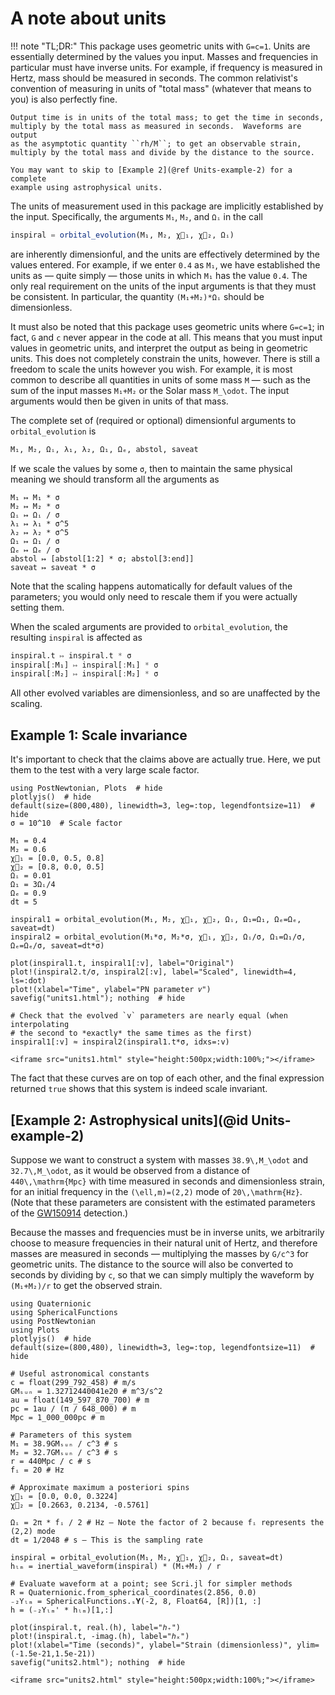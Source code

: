 # A note about units

!!! note "TL;DR:"
    This package uses geometric units with ``G=c=1``.  Units are essentially
    determined by the values you input.  Masses and frequencies in particular
    must have inverse units.  For example, if frequency is measured in Hertz,
    mass should be measured in seconds.  The common relativist's convention of
    measuring in units of "total mass" (whatever that means to you) is also
    perfectly fine.

    Output time is in units of the total mass; to get the time in seconds,
    multiply by the total mass as measured in seconds.  Waveforms are output
    as the asymptotic quantity ``rh/M``; to get an observable strain,
    multiply by the total mass and divide by the distance to the source.

    You may want to skip to [Example 2](@ref Units-example-2) for a complete
    example using astrophysical units.
    

The units of measurement used in this package are implicitly established by the
input.  Specifically, the arguments `M₁`, `M₂`, and `Ωᵢ` in the call
```julia
inspiral = orbital_evolution(M₁, M₂, χ⃗₁, χ⃗₂, Ωᵢ)
```
are inherently dimensionful, and the units are effectively determined by the
values entered.  For example, if we enter `0.4` as `M₁`, we have established the
units as — quite simply — those units in which `M₁` has the value `0.4`.  The
only real requirement on the units of the input arguments is that they must be
consistent.  In particular, the quantity `(M₁+M₂)*Ωᵢ` should be dimensionless.

It must also be noted that this package uses geometric units where ``G=c=1``; in
fact, ``G`` and ``c`` never appear in the code at all.  This means that you must
input values in geometric units, and interpret the output as being in geometric
units.  This does not completely constrain the units, however.  There is still a
freedom to scale the units however you wish.  For example, it is most common to
describe all quantities in units of some mass ``M`` — such as the sum of the
input masses `M₁+M₂` or the Solar mass ``M_\odot``.  The input arguments would
then be given in units of that mass.

The complete set of (required or optional) dimensionful arguments to
`orbital_evolution` is
```julia
M₁, M₂, Ωᵢ, λ₁, λ₂, Ω₁, Ωₑ, abstol, saveat
```
If we scale the values by some `σ`, then to maintain the same physical meaning
we should transform all the arguments as
```
M₁ ↦ M₁ * σ
M₂ ↦ M₂ * σ
Ωᵢ ↦ Ωᵢ / σ
λ₁ ↦ λ₁ * σ^5
λ₂ ↦ λ₂ * σ^5
Ω₁ ↦ Ω₁ / σ
Ωₑ ↦ Ωₑ / σ
abstol ↦ [abstol[1:2] * σ; abstol[3:end]]
saveat ↦ saveat * σ
```
Note that the scaling happens automatically for default values of the
parameters; you would only need to rescale them if you were actually setting
them.

When the scaled arguments are provided to `orbital_evolution`, the resulting
`inspiral` is affected as
```julia
inspiral.t ↦ inspiral.t * σ
inspiral[:M₁] ↦ inspiral[:M₁] * σ
inspiral[:M₂] ↦ inspiral[:M₂] * σ
```
All other evolved variables are dimensionless, and so are unaffected by the scaling.


## Example 1: Scale invariance

It's important to check that the claims above are actually true.  Here, we put
them to the test with a very large scale factor.

```@example units1
using PostNewtonian, Plots  # hide
plotlyjs()  # hide
default(size=(800,480), linewidth=3, leg=:top, legendfontsize=11)  # hide
σ = 10^10  # Scale factor

M₁ = 0.4
M₂ = 0.6
χ⃗₁ = [0.0, 0.5, 0.8]
χ⃗₂ = [0.8, 0.0, 0.5]
Ωᵢ = 0.01
Ω₁ = 3Ωᵢ/4
Ωₑ = 0.9
dt = 5

inspiral1 = orbital_evolution(M₁, M₂, χ⃗₁, χ⃗₂, Ωᵢ, Ω₁=Ω₁, Ωₑ=Ωₑ, saveat=dt)
inspiral2 = orbital_evolution(M₁*σ, M₂*σ, χ⃗₁, χ⃗₂, Ωᵢ/σ, Ω₁=Ω₁/σ, Ωₑ=Ωₑ/σ, saveat=dt*σ)

plot(inspiral1.t, inspiral1[:v], label="Original")
plot!(inspiral2.t/σ, inspiral2[:v], label="Scaled", linewidth=4, ls=:dot)
plot!(xlabel="Time", ylabel="PN parameter 𝑣")
savefig("units1.html"); nothing  # hide

# Check that the evolved `v` parameters are nearly equal (when interpolating
# the second to *exactly* the same times as the first)
inspiral1[:v] ≈ inspiral2(inspiral1.t*σ, idxs=:v)
```
```@raw html
<iframe src="units1.html" style="height:500px;width:100%;"></iframe>
```

The fact that these curves are on top of each other, and the final expression
returned `true` shows that this system is indeed scale invariant.

## [Example 2: Astrophysical units](@id Units-example-2)

Suppose we want to construct a system with masses ``38.9\,M_\odot`` and
``32.7\,M_\odot``, as it would be observed from a distance of
``440\,\mathrm{Mpc}`` with time measured in seconds and dimensionless strain,
for an initial frequency in the ``(\ell,m)=(2,2)`` mode of ``20\,\mathrm{Hz}``.
(Note that these parameters are consistent with the estimated parameters of the
[GW150914](https://en.wikipedia.org/wiki/First_observation_of_gravitational_waves)
detection.)

Because the masses and frequencies must be in inverse units, we arbitrarily
choose to measure frequencies in their natural unit of Hertz, and therefore
masses are measured in seconds — multiplying the masses by ``G/c^3`` for
geometric units.  The distance to the source will also be converted to seconds
by dividing by ``c``, so that we can simply multiply the waveform by `(M₁+M₂)/r`
to get the observed strain.

```@example units2
using Quaternionic
using SphericalFunctions
using PostNewtonian
using Plots
plotlyjs()  # hide
default(size=(800,480), linewidth=3, leg=:top, legendfontsize=11)  # hide

# Useful astronomical constants
c = float(299_792_458) # m/s
GMₛᵤₙ = 1.32712440041e20 # m^3/s^2
au = float(149_597_870_700) # m
pc = 1au / (π / 648_000) # m
Mpc = 1_000_000pc # m

# Parameters of this system
M₁ = 38.9GMₛᵤₙ / c^3 # s
M₂ = 32.7GMₛᵤₙ / c^3 # s
r = 440Mpc / c # s
fᵢ = 20 # Hz

# Approximate maximum a posteriori spins
χ⃗₁ = [0.0, 0.0, 0.3224]
χ⃗₂ = [0.2663, 0.2134, -0.5761]

Ωᵢ = 2π * fᵢ / 2 # Hz — Note the factor of 2 because fᵢ represents the (2,2) mode
dt = 1/2048 # s — This is the sampling rate

inspiral = orbital_evolution(M₁, M₂, χ⃗₁, χ⃗₂, Ωᵢ, saveat=dt)
hₗₘ = inertial_waveform(inspiral) * (M₁+M₂) / r

# Evaluate waveform at a point; see Scri.jl for simpler methods
R = Quaternionic.from_spherical_coordinates(2.856, 0.0)
₋₂Yₗₘ = SphericalFunctions.ₛ𝐘(-2, 8, Float64, [R])[1, :]
h = (₋₂Yₗₘ' * hₗₘ)[1,:]

plot(inspiral.t, real.(h), label="ℎ₊")
plot!(inspiral.t, -imag.(h), label="ℎₓ")
plot!(xlabel="Time (seconds)", ylabel="Strain (dimensionless)", ylim=(-1.5e-21,1.5e-21))
savefig("units2.html"); nothing  # hide
```
```@raw html
<iframe src="units2.html" style="height:500px;width:100%;"></iframe>
```
